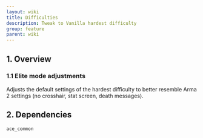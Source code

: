 ```yaml
---
layout: wiki
title: Difficulties
description: Tweak to Vanilla hardest difficulty
group: feature
parent: wiki
---
```


## 1. Overview

### 1.1 Elite mode adjustments
Adjusts the default settings of the hardest difficulty to better resemble Arma 2 settings (no crosshair, stat screen, death messages).

## 2. Dependencies

`ace_common`
